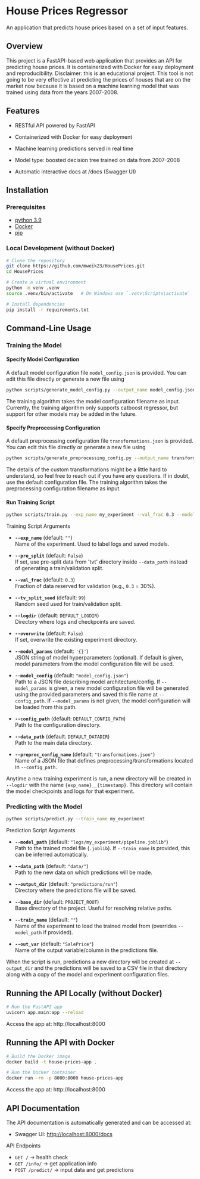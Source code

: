 # House Prices Regressor
An application that predicts house prices based on a set of input features.

## Overview
This project is a FastAPI-based web application that provides an API for predicting house prices. It is containerized with Docker for easy deployment and reproducibility. Disclaimer: this is an educational project. This tool is not going to be very effective at predicting the prices of houses that are on the market now because it is based on a machine learning model that was trained using data from the years 2007-2008.

## Features

- RESTful API powered by FastAPI

- Containerized with Docker for easy deployment

- Machine learning predictions served in real time

- Model type: boosted decision tree trained on data from 2007-2008

- Automatic interactive docs at /docs (Swagger UI)

## Installation
### Prerequisites
- [python 3.9](https://www.python.org/downloads/release/python-390/)
- [Docker](https://www.docker.com/get-started)
- [pip](https://pip.pypa.io/en/stable/installation/)

### Local Development (without Docker)
```bash
# Clone the repository
git clone https://github.com/mweik23/HousePrices.git
cd HousePrices

# Create a virtual environment
python -m venv .venv
source .venv/bin/activate   # On Windows use `.venv\Scripts\activate`

# Install dependencies
pip install -r requirements.txt
```
## Command-Line Usage

### Training the Model
#### Specify Model Configuration
A default model configuration file `model_config.json` is provided. You can edit this file directly or generate a new file using
```bash
python scripts/generate_model_config.py --output_name model_config.json
```
The training algorithm takes the model configuration filename as input. Currently, the training algorithm only supports catboost regressor, but support for other models may be added in the future.

#### Specify Preprocessing Configuration
A default preprocessing configuration file `transformations.json` is provided. You can edit this file directly or generate a new file using
```bash
python scripts/generate_preprocessing_config.py --output_name transformations.json
```
The details of the custom transformations might be a little hard to understand, so feel free to reach out if you have any questions. If in doubt, use the default configuration file. The training algorithm takes the preprocessing configuration filename as input.

#### Run Training Script
```bash
python scripts/train.py --exp_name my_experiment --val_frac 0.3 --model_config model_config.json
```

Training Script Arguments

- **`--exp_name`** (default: `""`)  
  Name of the experiment. Used to label logs and saved models.  

- **`--pre_split`** (default: `False`)  
  If set, use pre-split data from 'tvt' directory inside `--data_path` instead of generating a train/validation split.  

- **`--val_frac`** (default: `0.3`)  
  Fraction of data reserved for validation (e.g., `0.3` = 30%).  

- **`--tv_split_seed`** (default: `99`)  
  Random seed used for train/validation split.  

- **`--logdir`** (default: `DEFAULT_LOGDIR`)  
  Directory where logs and checkpoints are saved.  

- **`--overwrite`** (default: `False`)  
  If set, overwrite the existing experiment directory.  

- **`--model_params`** (default: `'{}'`)  
  JSON string of model hyperparameters (optional). If default is given, model parameters from the model configuration file will be used.  

- **`--model_config`** (default: `"model_config.json"`)  
  Path to a JSON file describing model architecture/config. If `--model_params` is given, a new model configuration file will be generated using the provided parameters and saved this file name at `--config_path`. If `--model_params` is not given, the model configuration will be loaded from this path.

- **`--config_path`** (default: `DEFAULT_CONFIG_PATH`)  
  Path to the configuration directory.  

- **`--data_path`** (default: `DEFAULT_DATADIR`)  
  Path to the main data directory.  

- **`--preproc_config_name`** (default: `"transformations.json"`)  
  Name of a JSON file that defines preprocessing/transformations located in `--config_path`. 

Anytime a new training experiment is run, a new directory will be created in `--logdir` with the name `{exp_name}__{timestamp}`. This directory will contain the model checkpoints and logs for that experiment.

### Predicting with the Model
```bash
python scripts/predict.py --train_name my_experiment
```

Prediction Script Arguments

- **`--model_path`** (default: `"logs/my_experiment/pipeline.joblib"`)  
  Path to the trained model file (`.joblib`). If `--train_name` is provided, this can be inferred automatically.  

- **`--data_path`** (default: `"data/"`)  
  Path to the new data on which predictions will be made.  

- **`--output_dir`** (default: `"predictions/run"`)  
  Directory where the predictions file will be saved.  

- **`--base_dir`** (default: `PROJECT_ROOT`)  
  Base directory of the project. Useful for resolving relative paths.  

- **`--train_name`** (default: `""`)  
  Name of the experiment to load the trained model from (overrides `--model_path` if provided).  

- **`--out_var`** (default: `"SalePrice"`)  
  Name of the output variable/column in the predictions file.  

When the script is run, predictions a new directory will be created at `--output_dir` and the predictions will be saved to a CSV file in that directory along with a copy of the model and experiment configuration files.

## Running the API Locally (without Docker)

```bash
# Run the FastAPI app
uvicorn app.main:app --reload
```

Access the app at: http://localhost:8000

## Running the API with Docker

```bash
# Build the Docker image
docker build -t house-prices-app .

# Run the Docker container
docker run -rm -p 8000:8000 house-prices-app
```
Access the app at: http://localhost:8000

## API Documentation
The API documentation is automatically generated and can be accessed at:
- Swagger UI: [http://localhost:8000/docs](http://localhost:8000/docs)

API Endpoints
- `GET /` -> health check
- `GET /info/` -> get application info
- `POST /predict/` -> input data and get predictions